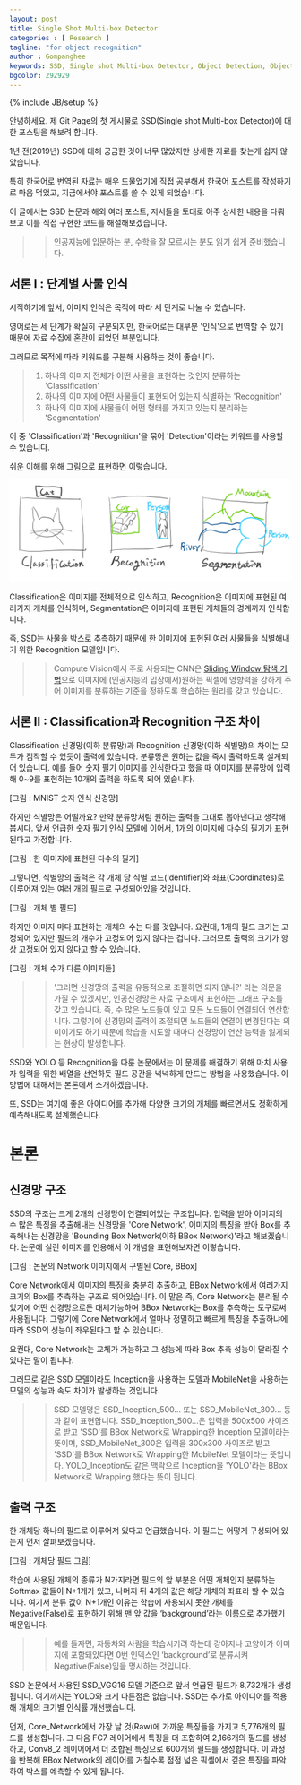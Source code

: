 ```yaml
---
layout: post
title: Single Shot Multi-box Detector
categories : [ Research ]
tagline: "for object recognition"
author : Gompanghee
keywords: SSD, Single shot Multi-box Detector, Object Detection, Object Recognition
bgcolor: 292929
---
```

{% include JB/setup %}

안녕하세요. 제 Git Page의 첫 게시물로 SSD(Single shot Multi-box Detector)에 대한 포스팅을 해보려 합니다.

1년 전(2019년) SSD에 대해 궁금한 것이 너무 많았지만 상세한 자료를 찾는게 쉽지 않았습니다.

특히 한국어로 번역된 자료는 매우 드물었기에 직접 공부해서 한국어 포스트를 작성하기로 마음 먹었고, 지금에서야 포스트를 쓸 수 있게 되었습니다.

이 글에서는 SSD 논문과 해외 여러 포스트, 저서들을 토대로 아주 상세한 내용을 다뤄보고 이를 직접 구현한 코드를 해설해보겠습니다.
>> 인공지능에 입문하는 분, 수학을 잘 모르시는 분도 읽기 쉽게 준비했습니다.



## 서론 I : 단계별 사물 인식

시작하기에 앞서, 이미지 인식은 목적에 따라 세 단계로 나눌 수 있습니다. 

영어로는 세 단계가 확실히 구분되지만, 한국어로는 대부분 '인식'으로 번역할 수 있기 때문에 자료 수집에 혼란이 되었던 부분입니다. 

그러므로 목적에 따라 키워드를 구분해 사용하는 것이 좋습니다.

> 1. 하나의 이미지 전체가 어떤 사물을 표현하는 것인지 분류하는 'Classification'
> 2. 하나의 이미지에 어떤 사물들이 표현되어 있는지 식별하는 'Recognition'
> 3. 하나의 이미지에 사물들이 어떤 형태를 가지고 있는지 분리하는 'Segmentation'

이 중 'Classification'과 'Recognition'을 묶어 'Detection'이라는 키워드를 사용할 수 있습니다.

쉬운 이해를 위해 그림으로 표현하면 이렇습니다.

![인식의 종류](/assets/img/Detections.png)

Classification은 이미지를 전체적으로 인식하고, Recognition은 이미지에 표현된 여러가지 개체를 인식하며, Segmentation은 이미지에 표현된 개체들의 경계까지 인식합니다.

즉, SSD는 사물을 박스로 추측하기 때문에 한 이미지에 표현된 여러 사물들을 식별해내기 위한 Recognition 모델입니다.

>> Compute Vision에서 주로 사용되는 CNN은 <a href="https://www.google.com/search?q=Sliding+window">Sliding Window 탐색 기법</a>으로 이미지에 (인공지능의 입장에서)원하는 픽셀에 영향력을 강하게 주어 이미지를 분류하는 기준을 정하도록 학습하는 원리를 갖고 있습니다.


## 서론 II : Classification과 Recognition 구조 차이

Classification 신경망(이하 분류망)과 Recognition 신경망(이하 식별망)의 차이는 모두가 짐작할 수 있듯이 출력에 있습니다. 
분류망은 원하는 값을 즉시 출력하도록 설계되어 있습니다. 예를 들어 숫자 필기 이미지를 인식한다고 했을 때 이미지를 분류망에 입력해 0~9를 표현하는 10개의 출력을 하도록 되어 있습니다.

[그림 : MNIST 숫자 인식 신경망]

하지만 식별망은 어떨까요? 만약 분류망처럼 원하는 출력을 그대로 뽑아낸다고 생각해봅시다. 앞서 언급한 숫자 필기 인식 모델에 이어서, 1개의 이미지에 다수의 필기가 표현된다고 가정합니다. 

[그림 : 한 이미지에 표현된 다수의 필기]

그렇다면, 식별망의 출력은 각 개체 당 식별 코드(Identifier)와 좌표(Coordinates)로 이루어져 있는 여러 개의 필드로 구성되어있을 것입니다. 

[그림 : 개체 별 필드]

하지만 이미지 마다 표현하는 개체의 수는 다를 것입니다. 요컨대, 1개의 필드 크기는 고정되어 있지만 필드의 개수가 고정되어 있지 않다는 겁니다. 그러므로 출력의 크기가 항상 고정되어 있지 않다고 할 수 있습니다.

[그림 : 개체 수가 다른 이미지들]

>> '그러면 신경망의 출력을 유동적으로 조절하면 되지 않나?' 라는 의문을 가질 수 있겠지만, 인공신경망은 자료 구조에서 표현하는 그래프 구조를 갖고 있습니다. 즉, 수 많은 노드들이 있고 모든 노드들이 연결되어 연산합니다. 그렇기에 신경망의 출력이 조절되면 노드들의 연결이 변경된다는 의미이기도 하기 때문에 학습을 시도할 때마다 신경망이 연산 능력을 잃게되는 현상이 발생합니다.

SSD와 YOLO 등 Recognition을 다룬 논문에서는 이 문제를 해결하기 위해 마치 사용자 입력을 위한 배열을 선언하듯 필드 공간을 넉넉하게 만드는 방법을 사용했습니다. 이 방법에 대해서는 본론에서 소개하겠습니다.

또, SSD는 여기에 좋은 아이디어를 추가해 다양한 크기의 개체를 빠르면서도 정확하게 예측해내도록 설계했습니다.

   
   
# 본론

## 신경망 구조

SSD의 구조는 크게 2개의 신경망이 연결되어있는 구조입니다. 입력을 받아 이미지의 수 많은 특징을 추출해내는 신경망을 'Core Network', 이미지의 특징을 받아 Box를 추측해내는 신경망을 'Bounding Box Network(이하 BBox Network)'라고 해보겠습니다.
논문에 실린 이미지를 인용해서 이 개념을 표현해보자면 이렇습니다.

[그림 : 논문의 Network 이미지에서 구별된 Core, BBox]

Core Network에서 이미지의 특징을 충분히 추출하고, BBox Network에서 여러가지 크기의 Box를 추측하는 구조로 되어있습니다. 이 말은 즉, Core Network는 분리될 수 있기에 어떤 신경망으로든 대체가능하며 BBox Network는 Box를 추측하는 도구로써 사용됩니다. 그렇기에 Core Network에서 얼마나 정밀하고 빠르게 특징을 추출하냐에 따라 SSD의 성능이 좌우된다고 할 수 있습니다.

요컨대, Core Network는 교체가 가능하고 그 성능에 따라 Box 추측 성능이 달라질 수 있다는 말이 됩니다.

그러므로 같은 SSD 모델이라도 Inception을 사용하는 모델과 MobileNet을 사용하는 모델의 성능과 속도 차이가 발생하는 것입니다.

>> SSD 모델명은 SSD_Inception_500... 또는 SSD_MobileNet_300... 등과 같이 표현합니다. SSD_Inception_500...은 입력을 500x500 사이즈로 받고 'SSD'를 BBox Network로 Wrapping한 Inception 모델이라는 뜻이며, SSD_MobileNet_300은 입력을 300x300 사이즈로 받고 'SSD'를 BBox Network로 Wrapping한 MobileNet 모델이라는 뜻입니다. YOLO_Inception도 같은 맥락으로 Inception을 'YOLO'라는 BBox Network로 Wrapping 했다는 뜻이 됩니다.


## 출력 구조

한 개체당 하나의 필드로 이루어져 있다고 언급했습니다. 이 필드는 어떻게 구성되어 있는지 먼저 살펴보겠습니다.

[그림 : 개체당 필드 그림]

학습에 사용된 개체의 종류가 N가지라면 필드의 앞 부분은 어떤 개체인지 분류하는 Softmax 값들이 N+1개가 있고, 나머지 뒤 4개의 값은 해당 개체의 좌표라 할 수 있습니다. 여기서 분류 값이 N+1개인 이유는 학습에 사용되지 못한 개체를 Negative(False)로 표현하기 위해 맨 앞 값을 ‘background’라는 이름으로 추가했기 때문입니다.
>> 예를 들자면, 자동차와 사람을 학습시키려 하는데 강아지나 고양이가 이미지에 포함돼있다면 0번 인덱스인 ‘background’로 분류시켜 Negative(False)임을 명시하는 것입니다.

SSD 논문에서 사용된 SSD_VGG16 모델 기준으로 앞서 언급된 필드가 8,732개가 생성됩니다. 여기까지는 YOLO와 크게 다른점은 없습니다. SSD는 추가로 아이디어를 적용해 개체의 크기별 인식률 개선했습니다.

먼저, Core_Network에서 가장 날 것(Raw)에 가까운 특징들을 가지고 5,776개의 필드를 생성합니다. 그 다음 FC7 레이어에서 특징을 더 조합하여 2,166개의 필드를 생성하고, Conv8_2 레이어에서 더 조합된 특징으로 600개의 필드를 생성합니다. 이 과정을 반복해 BBox Network의 레이어를 거칠수록 점점 넓은 픽셀에서 깊은 특징을 파악하여 박스를 예측할 수 있게 됩니다. 


